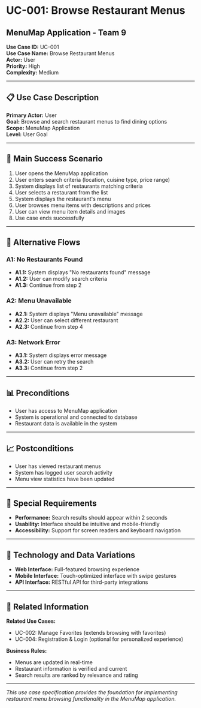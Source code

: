 # UC-001: Browse Restaurant Menus
## MenuMap Application - Team 9

**Use Case ID:** UC-001  
**Use Case Name:** Browse Restaurant Menus  
**Actor:** User  
**Priority:** High  
**Complexity:** Medium  

---

## 📋 Use Case Description

**Primary Actor:** User  
**Goal:** Browse and search restaurant menus to find dining options  
**Scope:** MenuMap Application  
**Level:** User Goal  

---

## 🎯 Main Success Scenario

1. User opens the MenuMap application
2. User enters search criteria (location, cuisine type, price range)
3. System displays list of restaurants matching criteria
4. User selects a restaurant from the list
5. System displays the restaurant's menu
6. User browses menu items with descriptions and prices
7. User can view menu item details and images
8. Use case ends successfully

---

## 🔄 Alternative Flows

### **A1: No Restaurants Found**
- **A1.1:** System displays "No restaurants found" message
- **A1.2:** User can modify search criteria
- **A1.3:** Continue from step 2

### **A2: Menu Unavailable**
- **A2.1:** System displays "Menu unavailable" message
- **A2.2:** User can select different restaurant
- **A2.3:** Continue from step 4

### **A3: Network Error**
- **A3.1:** System displays error message
- **A3.2:** User can retry the search
- **A3.3:** Continue from step 2

---

## 📊 Preconditions

- User has access to MenuMap application
- System is operational and connected to database
- Restaurant data is available in the system

---

## 📈 Postconditions

- User has viewed restaurant menus
- System has logged user search activity
- Menu view statistics have been updated

---

## 🎨 Special Requirements

- **Performance:** Search results should appear within 2 seconds
- **Usability:** Interface should be intuitive and mobile-friendly
- **Accessibility:** Support for screen readers and keyboard navigation

---

## 📱 Technology and Data Variations

- **Web Interface:** Full-featured browsing experience
- **Mobile Interface:** Touch-optimized interface with swipe gestures
- **API Interface:** RESTful API for third-party integrations

---

## 🔗 Related Information

**Related Use Cases:**
- UC-002: Manage Favorites (extends browsing with favorites)
- UC-004: Registration & Login (optional for personalized experience)

**Business Rules:**
- Menus are updated in real-time
- Restaurant information is verified and current
- Search results are ranked by relevance and rating

---

*This use case specification provides the foundation for implementing restaurant menu browsing functionality in the MenuMap application.*
